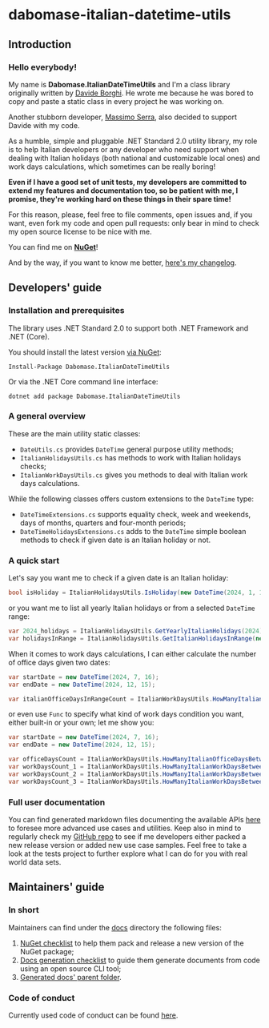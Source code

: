 # dabomase-italian-datetime-utils

## Introduction

### Hello everybody!

My name is __Dabomase.ItalianDateTimeUtils__ and I'm a class library originally written by [Davide Borghi](https://www.linkedin.com/in/davide-borghi-87364014a/). 
He wrote me because he was bored to copy and paste a static class in every project he was working on.

Another stubborn developer, [Massimo Serra](https://www.linkedin.com/in/massimo-serra/), also decided to support Davide with my code.

As a humble, simple and pluggable .NET Standard 2.0 utility library, my role is to help Italian developers or any developer who need support when dealing with Italian holidays (both national and customizable local ones) and work days calculations, which sometimes can be really boring!

**Even if I have a good set of unit tests, my developers are committed to extend my features and documentation too, so be patient with me, I promise, they're working hard on these things in their spare time!**

For this reason, please, feel free to file comments, open issues and, if you want, even fork my code and open pull requests: only bear in mind to check my open source license to be nice with me.

You can find me on **[NuGet](https://www.nuget.org/packages/Dabomase.ItalianDateTimeUtils)**!

And by the way, if you want to know me better, [here's my changelog](https://github.com/massimo93/dabomase-italian-datetime-utils/blob/develop/CHANGELOG.md).

## Developers' guide

### Installation and prerequisites

The library uses .NET Standard 2.0 to support both .NET Framework and .NET (Core).

You should install the latest version [via NuGet](https://www.nuget.org/packages/Dabomase.ItalianDateTimeUtils):

    Install-Package Dabomase.ItalianDateTimeUtils
    
Or via the .NET Core command line interface:

    dotnet add package Dabomase.ItalianDateTimeUtils

### A general overview
These are the main utility static classes:
- `DateUtils.cs` provides `DateTime` general purpose utility methods;
- `ItalianHolidaysUtils.cs` has methods to work with Italian holidays checks;
- `ItalianWorkDaysUtils.cs` gives you methods to deal with Italian work days calculations.

While the following classes offers custom extensions to the `DateTime` type:
- `DateTimeExtensions.cs` supports equality check, week and weekends, days of months, quarters and four-month periods;
- `DateTimeHolidaysExtensions.cs` adds to the `DateTime` simple boolean methods to check if given date is an Italian holiday or not.

### A quick start
Let's say you want me to check if a given date is an Italian holiday:
```cs
bool isHoliday = ItalianHolidaysUtils.IsHoliday(new DateTime(2024, 1, 1));
```
or you want me to list all yearly Italian holidays or from a selected `DateTime` range:
```cs
var 2024_holidays = ItalianHolidaysUtils.GetYearlyItalianHolidays(2024);
var holidaysInRange = ItalianHolidaysUtils.GetItalianHolidaysInRange(new DateTime(2024, 3, 15), new DateTime(2024, 12, 15));
```

When it comes to work days calculations, I can either calculate the number of office days given two dates:
```cs
var startDate = new DateTime(2024, 7, 16);
var endDate = new DateTime(2024, 12, 15);

var italianOfficeDaysInRangeCount = ItalianWorkDaysUtils.HowManyItalianOfficeDaysBetweenDates(startDate, endDate);
```
or even use `Func` to specify what kind of work days condition you want, either built-in or your own; let me show you:
```cs
var startDate = new DateTime(2024, 7, 16);
var endDate = new DateTime(2024, 12, 15);

var officeDaysCount = ItalianWorkDaysUtils.HowManyItalianOfficeDaysBetweenDates(startDate, endDate);
var workDaysCount_1 = ItalianWorkDaysUtils.HowManyItalianWorkDaysBetweenDates(startDate, endDate, ItalianWorkDaysUtils.ExcludeSundaysCondition);
var workDaysCount_2 = ItalianWorkDaysUtils.HowManyItalianWorkDaysBetweenDates(startDate, endDate, ItalianWorkDaysUtils.IncludeOnlyEvenDaysCondition);
var workDaysCount_3 = ItalianWorkDaysUtils.HowManyItalianWorkDaysBetweenDates(startDate, endDate, date => true);
```

### Full user documentation
You can find generated markdown files documenting the available APIs [here](https://github.com/massimo93/dabomase-italian-datetime-utils/blob/develop/docs/generated/Dabomase/ItalianDateTimeUtils/index.md) to foresee more advanced use cases and utilities.
Keep also in mind to regularly check my [GitHub repo](https://github.com/massimo93/dabomase-italian-datetime-utils) to see if me developers either packed a new release version or added new use case samples.
Feel free to take a look at the tests project to further explore what I can do for you with real world data sets.

## Maintainers' guide

### In short
Maintainers can find under the [docs](https://github.com/massimo93/dabomase-italian-datetime-utils/tree/develop/docs) directory the following files:
1. [NuGet checklist](https://github.com/massimo93/dabomase-italian-datetime-utils/blob/develop/docs/nuget-checklist.md) to help them pack and release a new version of the NuGet package;
2. [Docs generation checklist](https://github.com/massimo93/dabomase-italian-datetime-utils/blob/develop/docs/docs-generation-checklist.md) to guide them generate documents from code using an open source CLI tool;
3. [Generated docs' parent folder](https://github.com/massimo93/dabomase-italian-datetime-utils/tree/develop/docs/generated).

### Code of conduct
Currently used code of conduct can be found [here](https://github.com/massimo93/dabomase-italian-datetime-utils/blob/develop/CODE_OF_CONDUCT.md).
